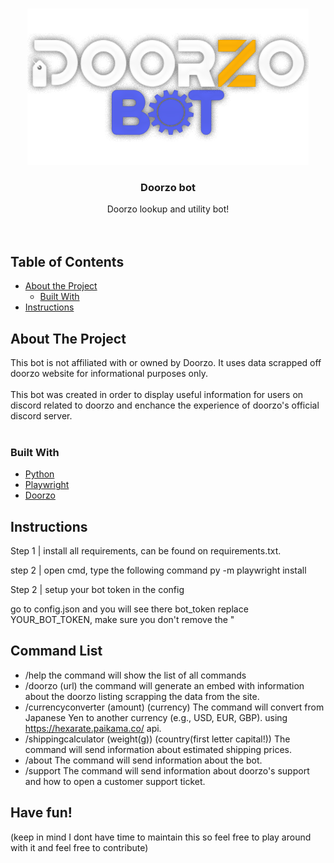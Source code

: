 <!-- PROJECT LOGO -->
<br />
<p align="center">
  <a href="https://github.com/OugiFormula/DoorzoBot/">
    <img src="https://github.com/OugiFormula/DoorzoBot/blob/main/botlogodoorzo.png" alt="Logo">
  </a>

  <h3 align="center">Doorzo bot</h3>

  <p align="center">
    Doorzo lookup and utility bot!
    <br />
    <br />
    <br />
  </p>
</p>



<!-- TABLE OF CONTENTS -->
## Table of Contents

* [About the Project](#about-the-project)
  * [Built With](#built-with)
* [Instructions](#instructions)



<!-- ABOUT THE PROJECT -->
## About The Project

This bot is not affiliated with or owned by Doorzo. It uses data scrapped off doorzo website for informational purposes only.
<br />
<br />
This bot was created in order to display useful information for users on discord related to doorzo and enchance the experience of doorzo's official discord server.
<br />
<br />

### Built With
* [Python](https://python.org)
* [Playwright](https://playwright.dev/)
* [Doorzo](https://www.doorzo.com/?lang=en)

<!-- GETTING STARTED -->
## Instructions

Step 1 | install all requirements, can be found on requirements.txt.

step 2 | open cmd, type the following command
py -m playwright install

Step 2 | setup your bot token in the config

go to config.json and you will see there bot_token replace YOUR_BOT_TOKEN, make sure you don't remove the "

## Command List

* /help
the command will show the list of all commands
* /doorzo (url)
the command will generate an embed with information about the doorzo listing scrapping the data from the site.
* /currencyconverter (amount) (currency)
The command will convert from Japanese Yen to another currency (e.g., USD, EUR, GBP). using https://hexarate.paikama.co/ api.
* /shippingcalculator (weight(g)) (country(first letter capital!))
The command will send information about estimated shipping prices.
* /about
The command will send information about the bot.
* /support
The command will send information about doorzo's support and how to open a customer support ticket.

## Have fun!
(keep in mind I dont have time to maintain this so feel free to play around with it and feel free to contribute)
